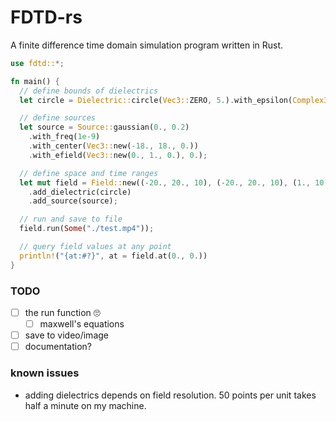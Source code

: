 # FDTD-rs

A finite difference time domain simulation program written in Rust.

```rs
use fdtd::*;

fn main() {
  // define bounds of dielectrics
  let circle = Dielectric::circle(Vec3::ZERO, 5.).with_epsilon(Complex32::new(1.33, 0.));

  // define sources
  let source = Source::gaussian(0., 0.2)
    .with_freq(1e-9)
    .with_center(Vec3::new(-18., 18., 0.))
    .with_efield(Vec3::new(0., 1., 0.), 0.);

  // define space and time ranges
  let mut field = Field::new((-20., 20., 10), (-20., 20., 10), (1., 10))
    .add_dielectric(circle)
    .add_source(source);

  // run and save to file
  field.run(Some("./test.mp4"));

  // query field values at any point
  println!("{at:#?}", at = field.at(0., 0.))
}
```

### TODO

- [ ] the run function 🙄
    - [ ] maxwell's equations
- [ ] save to video/image
- [ ] documentation?

### known issues

- adding dielectrics depends on field resolution. 50 points per unit takes
  half a minute on my machine.

